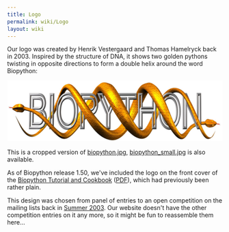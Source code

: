 ```yaml
---
title: Logo
permalink: wiki/Logo
layout: wiki
---
```


Our logo was created by Henrik Vestergaard and Thomas Hamelryck back in
2003. Inspired by the structure of DNA, it shows two golden pythons
twisting in opposite directions to form a double helix around the word
Biopython:

![](Biopython.jpg "Biopython.jpg")

This is a cropped version of
[biopython.jpg](http://www.biopython.org/DIST/docs/images/biopython.jpg),
[biopython\_small.jpg](http://www.biopython.org/DIST/docs/images/biopython_small.jpg)
is also available.

As of Biopython release 1.50, we've included the logo on the front cover
of the [Biopython Tutorial and
Cookbook](http://biopython.org/DIST/docs/tutorial/Tutorial.html)
([PDF](http://biopython.org/DIST/docs/tutorial/Tutorial.pdf)), which had
previously been rather plain.

This design was chosen from panel of entries to an open competition on
the mailing lists back in [Summer
2003](http://lists.open-bio.org/pipermail/biopython/2003-June/001389.html).
Our website doesn't have the other competition entries on it any more,
so it might be fun to reassemble them here...
